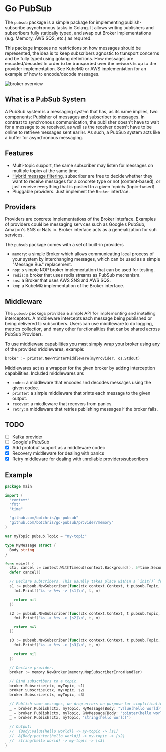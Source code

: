 # Go PubSub

The `pubsub` package is a simple package for implementing publish-subscribe
asynchronous tasks in Golang. It allows writing publishers and subscribers fully
statically typed, and swap out Broker implementations (e.g. Memory, AWS SQS, 
etc.) as required.

This package imposes no restrictions on how messages should be represented, the 
idea is to keep subscribers agnostic to transport concerns and be fully typed
using golang definitions. How messages are encoded/decoded in order to be
transported over the network is up to the provider implementation. See
KubeMQ or AWS implementation for an example of how to encode/decode messages.

![broker overview][broker-overview]

## What is a PubSub System

A PubSub system is a messaging system that has, as its name implies, two
components: Publisher of messages and subscriber to messages. In contrast to
synchronous communication, the publisher doesn't have to wait for a message to
be received, as well as the receiver doesn't have to be online to retrieve
messages sent earlier. As such, a PubSub system acts like a buffer for
asynchronous messaging.

## Features

- Multi-topic support, the same subscriber may listen for messages on
  multiple topics at the same time.
- [Hybrid message filtering][hybrid-filtering], subscriber are free to
  decide whether they want to receive messages for a concrete type or not
  (content-based), or just receive everything that is pushed to a given
  topic/s (topic-based).
- Pluggable providers. Just implement the `Broker` interface.

## Providers

Providers are concrete implementations of the Broker interface. Examples of
providers could be messaging services such as Google's PubSub, Amazon's SNS
or Nats.io. Broker interface acts as a generalization for suh services.

The `pubsub` package comes with a set of built-in providers:

- `memory`: a simple Broker which allows communicating local process of your 
  system by interchanging messages, which can be used as a simple "Message 
  Bus" replacement.
- `nop`: s simple NOP broker implementation that can be used for testing.
- `redis`: a broker that uses redis streams as PubSub mechanism.
- `sns`: a Broker that uses AWS SNS and AWS SQS.
- `kmq`: a KubeMQ implementation of the Broker interface.

## Middleware

The `pubsub` package provides a simple API for implementing and installing
interceptors. A middleware intercepts each message being published or
being delivered to subscribers. Users can use middleware to do logging, metrics
collection, and many other functionalities that can be shared across PubSub
Providers.

To use middleware capabilities you must simply wrap your broker using any of 
the provided middlewares, example:

```go
broker := printer.NewPrinterMiddleware(myProvider, os.Stdout)
```

Middlewares act as a wrapper for the given broker by adding interception 
capabilities. Included middlewares are:

- `codec`: a middleware that encodes and decodes messages using the given codec.
- `printer`: a simple middleware that prints each message to the given output.
- `recover`: a middleware that recovers from panics.
- `retry`: a middleware that retries publishing messages if the broker fails.

## TODO

- [ ] Kafka provider
- [ ] Google's Pub/Sub
- [x] Add protobuf support as a middleware codec
- [x] Recovery middleware for dealing with panics
- [x] Retry middleware for dealing with unreliable providers/subscribers

## Example

```go
package main

import (
  "context"
  "fmt"
  "time"

  "github.com/botchris/go-pubsub"
  "github.com/botchris/go-pubsub/provider/memory"
)

var myTopic pubsub.Topic = "my-topic"

type MyMessage struct {
  Body string
}

func main() {
  ctx, cancel := context.WithTimeout(context.Background(), 5*time.Second)
  defer cancel()

  // Declare subscribers. This usually takes place within a `init()` function
  s1 := pubsub.NewSubscriber(func(ctx context.Context, t pubsub.Topic, m MyMessage) error {
    fmt.Printf("%s -> %+v -> [s1]\n", t, m)

    return nil
  })

  s2 := pubsub.NewSubscriber(func(ctx context.Context, t pubsub.Topic, m *MyMessage) error {
    fmt.Printf("%s -> %+v -> [s2]\n", t, m)

    return nil
  })

  s3 := pubsub.NewSubscriber(func(ctx context.Context, t pubsub.Topic, m string) error {
    fmt.Printf("%s -> %+v -> [s3]\n", t, m)

    return nil
  })

  // Declare provider.
  broker := memory.NewBroker(memory.NopSubscriberErrorHandler)

  // Bind subscribers to a topic.
  broker.Subscribe(ctx, myTopic, s1)
  broker.Subscribe(ctx, myTopic, s2)
  broker.Subscribe(ctx, myTopic, s3)

  // Publish some messages, we drop errors on purpose for simplification reasons
  _ = broker.Publish(ctx, myTopic, MyMessage{Body: "value(hello world)"})
  _ = broker.Publish(ctx, myTopic, &MyMessage{Body: "pointer(hello world)"})
  _ = broker.Publish(ctx, myTopic, "string(hello world)")

  // Output:
  //  {Body:value(hello world)} -> my-topic -> [s1]
  //  &{Body:pointer(hello world)} -> my-topic -> [s2]
  //  string(hello world) -> my-topic -> [s3]
}
```

[broker-overview]: doc/broker.overview.png
[hybrid-filtering]: https://en.wikipedia.org/wiki/Publish%E2%80%93subscribe_pattern#Message_filtering

